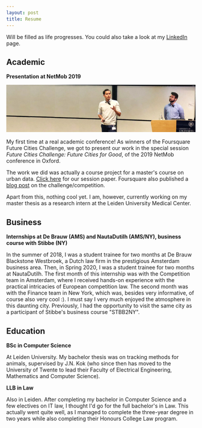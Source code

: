 ```yaml
---
layout: post
title: Resume
---
```


Will be filled as life progresses. You could also take a look at my [LinkedIn](https://www.linkedin.com/in/jh-van-staalduinen/) page.

## Academic
**Presentation at NetMob 2019**

![alt text](../assets/img/netmob.jpg "IMG")


My first time at a real academic conference! As winners of the Foursquare Future Cities Challenge, we got to present our work in the special session _Future Cities Challenge: Future Cities for Good_, of the 2019 NetMob conference in Oxford. 

The work we did was actually a course project for a master's course on urban data. [Click here](../assets/docs/fcc19_paper_8.pdf) for our session paper. Foursquare also published a [blog post](https://enterprise.foursquare.com/intersections/article/how-location-technology-can-drive-urban-innovation/ "Future Cities Challenge")
 on the challenge/competition.

Apart from this, nothing cool yet. I am, however, currently working on my master thesis as a research intern at the Leiden University Medical Center.

## Business
**Internships at De Brauw (AMS) and NautaDutilh (AMS/NY), business course with Stibbe (NY)**

In the summer of 2018, I was a student trainee for two months at De Brauw Blackstone Westbroek, a Dutch law firm in the prestigious Amsterdam business area. Then, in Spring 2020, I was a student trainee for two months at NautaDutilh. The first month of this internship was with the Competition team in Amsterdam, where I received hands-on experience with the practical intricacies of European competition law. The second month was with the Finance team in New York, which was, besides very informative, of course also very cool :). I must say I very much enjoyed the atmosphere in this daunting city. Previously, I had the opportunity to visit the same city as a participant of Stibbe's business course "STBB2NY".

## Education
**BSc in Computer Science**

At Leiden University. My bachelor thesis was on tracking methods for animals, supervised by J.N. Kok (who since then has moved to the University of Twente to lead their Faculty of Electrical Engineering, Mathematics and Computer Science).

**LLB in Law**

Also in Leiden. After completing my bachelor in Computer Science and a few electives on IT law, I thought I'd go for the full bachelor's in Law. This actually went quite well, as I managed to complete the three-year degree in two years while also completing their Honours College Law program.

